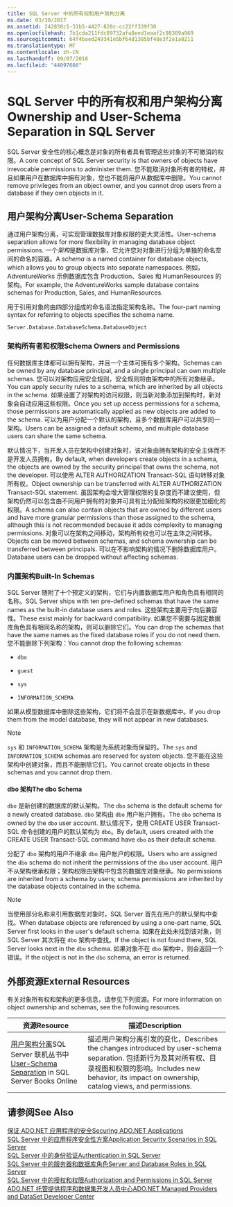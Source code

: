 ```yaml
---
title: SQL Server 中的所有权和用户架构分离
ms.date: 03/30/2017
ms.assetid: 242830c1-31b5-4427-828c-cc22ff339f30
ms.openlocfilehash: 7b1cda211fdc89732afa8eed1eaaf2c98309a969
ms.sourcegitcommit: 64f4baed249341e5bf64d1385bf48e3f2e1a0211
ms.translationtype: MT
ms.contentlocale: zh-CN
ms.lasthandoff: 09/07/2018
ms.locfileid: "44097666"
---
```

# <a name="ownership-and-user-schema-separation-in-sql-server"></a><span data-ttu-id="bc96d-102">SQL Server 中的所有权和用户架构分离</span><span class="sxs-lookup"><span data-stu-id="bc96d-102">Ownership and User-Schema Separation in SQL Server</span></span>
<span data-ttu-id="bc96d-103">SQL Server 安全性的核心概念是对象的所有者具有管理这些对象的不可撤消的权限。</span><span class="sxs-lookup"><span data-stu-id="bc96d-103">A core concept of SQL Server security is that owners of objects have irrevocable permissions to administer them.</span></span> <span data-ttu-id="bc96d-104">您不能取消对象所有者的特权，并且如果用户在数据库中拥有对象，您也不能将用户从数据库中删除。</span><span class="sxs-lookup"><span data-stu-id="bc96d-104">You cannot remove privileges from an object owner, and you cannot drop users from a database if they own objects in it.</span></span>  
  
## <a name="user-schema-separation"></a><span data-ttu-id="bc96d-105">用户架构分离</span><span class="sxs-lookup"><span data-stu-id="bc96d-105">User-Schema Separation</span></span>  
 <span data-ttu-id="bc96d-106">通过用户架构分离，可实现管理数据库对象权限的更大灵活性。</span><span class="sxs-lookup"><span data-stu-id="bc96d-106">User-schema separation allows for more flexibility in managing database object permissions.</span></span> <span data-ttu-id="bc96d-107">一个*架构*是数据库对象，它允许您对对象进行分组为单独的命名空间的命名的容器。</span><span class="sxs-lookup"><span data-stu-id="bc96d-107">A *schema* is a named container for database objects, which allows you to group objects into separate namespaces.</span></span> <span data-ttu-id="bc96d-108">例如，AdventureWorks 示例数据库包含 Production、Sales 和 HumanResources 的架构。</span><span class="sxs-lookup"><span data-stu-id="bc96d-108">For example, the AdventureWorks sample database contains schemas for Production, Sales, and HumanResources.</span></span>  
  
 <span data-ttu-id="bc96d-109">用于引用对象的由四部分组成的命名语法指定架构名称。</span><span class="sxs-lookup"><span data-stu-id="bc96d-109">The four-part naming syntax for referring to objects specifies the schema name.</span></span>  
  
```  
Server.Database.DatabaseSchema.DatabaseObject  
```  
  
### <a name="schema-owners-and-permissions"></a><span data-ttu-id="bc96d-110">架构所有者和权限</span><span class="sxs-lookup"><span data-stu-id="bc96d-110">Schema Owners and Permissions</span></span>  
 <span data-ttu-id="bc96d-111">任何数据库主体都可以拥有架构，并且一个主体可拥有多个架构。</span><span class="sxs-lookup"><span data-stu-id="bc96d-111">Schemas can be owned by any database principal, and a single principal can own multiple schemas.</span></span> <span data-ttu-id="bc96d-112">您可以对架构应用安全规则，安全规则将由架构中的所有对象继承。</span><span class="sxs-lookup"><span data-stu-id="bc96d-112">You can apply security rules to a schema, which are inherited by all objects in the schema.</span></span> <span data-ttu-id="bc96d-113">如果设置了对架构的访问权限，则当新对象添加到架构时，新对象会自动应用这些权限。</span><span class="sxs-lookup"><span data-stu-id="bc96d-113">Once you set up access permissions for a schema, those permissions are automatically applied as new objects are added to the schema.</span></span> <span data-ttu-id="bc96d-114">可以为用户分配一个默认的架构，且多个数据库用户可以共享同一架构。</span><span class="sxs-lookup"><span data-stu-id="bc96d-114">Users can be assigned a default schema, and multiple database users can share the same schema.</span></span>  
  
 <span data-ttu-id="bc96d-115">默认情况下，当开发人员在架构中创建对象时，该对象由拥有架构的安全主体而不是开发人员拥有。</span><span class="sxs-lookup"><span data-stu-id="bc96d-115">By default, when developers create objects in a schema, the objects are owned by the security principal that owns the schema, not the developer.</span></span> <span data-ttu-id="bc96d-116">可以使用 ALTER AUTHORIZATION Transact-SQL 语句转移对象所有权。</span><span class="sxs-lookup"><span data-stu-id="bc96d-116">Object ownership can be transferred with ALTER AUTHORIZATION Transact-SQL statement.</span></span> <span data-ttu-id="bc96d-117">虽因架构会增大管理权限的复杂度而不建议使用，但架构仍然可以包含由不同用户拥有的对象并可具有比分配给架构的权限更加细化的权限。</span><span class="sxs-lookup"><span data-stu-id="bc96d-117">A schema can also contain objects that are owned by different users and have more granular permissions than those assigned to the schema, although this is not recommended because it adds complexity to managing permissions.</span></span> <span data-ttu-id="bc96d-118">对象可以在架构之间移动，架构所有权也可以在主体之间转移。</span><span class="sxs-lookup"><span data-stu-id="bc96d-118">Objects can be moved between schemas, and schema ownership can be transferred between principals.</span></span> <span data-ttu-id="bc96d-119">可以在不影响架构的情况下删除数据库用户。</span><span class="sxs-lookup"><span data-stu-id="bc96d-119">Database users can be dropped without affecting schemas.</span></span>  
  
### <a name="built-in-schemas"></a><span data-ttu-id="bc96d-120">内置架构</span><span class="sxs-lookup"><span data-stu-id="bc96d-120">Built-In Schemas</span></span>  
 <span data-ttu-id="bc96d-121">SQL Server 随附了十个预定义的架构，它们与内置数据库用户和角色具有相同的名称。</span><span class="sxs-lookup"><span data-stu-id="bc96d-121">SQL Server ships with ten pre-defined schemas that have the same names as the built-in database users and roles.</span></span> <span data-ttu-id="bc96d-122">这些架构主要用于向后兼容性。</span><span class="sxs-lookup"><span data-stu-id="bc96d-122">These exist mainly for backward compatibility.</span></span> <span data-ttu-id="bc96d-123">如果您不需要与固定数据库角色具有相同名称的架构，则可以删除它们。</span><span class="sxs-lookup"><span data-stu-id="bc96d-123">You can drop the schemas that have the same names as the fixed database roles if you do not need them.</span></span> <span data-ttu-id="bc96d-124">您不能删除下列架构：</span><span class="sxs-lookup"><span data-stu-id="bc96d-124">You cannot drop the following schemas:</span></span>  
  
-   `dbo`  
  
-   `guest`  
  
-   `sys`  
  
-   `INFORMATION_SCHEMA`  
  
 <span data-ttu-id="bc96d-125">如果从模型数据库中删除这些架构，它们将不会显示在新数据库中。</span><span class="sxs-lookup"><span data-stu-id="bc96d-125">If you drop them from the model database, they will not appear in new databases.</span></span>  
  
> [!NOTE]
>  <span data-ttu-id="bc96d-126">`sys` 和 `INFORMATION_SCHEMA` 架构是为系统对象而保留的。</span><span class="sxs-lookup"><span data-stu-id="bc96d-126">The `sys` and `INFORMATION_SCHEMA` schemas are reserved for system objects.</span></span> <span data-ttu-id="bc96d-127">您不能在这些架构中创建对象，而且不能删除它们。</span><span class="sxs-lookup"><span data-stu-id="bc96d-127">You cannot create objects in these schemas and you cannot drop them.</span></span>  
  
#### <a name="the-dbo-schema"></a><span data-ttu-id="bc96d-128">dbo 架构</span><span class="sxs-lookup"><span data-stu-id="bc96d-128">The dbo Schema</span></span>  
 <span data-ttu-id="bc96d-129">`dbo` 是新创建的数据库的默认架构。</span><span class="sxs-lookup"><span data-stu-id="bc96d-129">The `dbo` schema is the default schema for a newly created database.</span></span> <span data-ttu-id="bc96d-130">`dbo` 架构由 `dbo` 用户帐户拥有。</span><span class="sxs-lookup"><span data-stu-id="bc96d-130">The `dbo` schema is owned by the `dbo` user account.</span></span> <span data-ttu-id="bc96d-131">默认情况下，使用 CREATE USER Transact-SQL 命令创建的用户的默认架构为 `dbo`。</span><span class="sxs-lookup"><span data-stu-id="bc96d-131">By default, users created with the CREATE USER Transact-SQL command have `dbo` as their default schema.</span></span>  
  
 <span data-ttu-id="bc96d-132">分配了 `dbo` 架构的用户不继承 `dbo` 用户帐户的权限。</span><span class="sxs-lookup"><span data-stu-id="bc96d-132">Users who are assigned the `dbo` schema do not inherit the permissions of the `dbo` user account.</span></span> <span data-ttu-id="bc96d-133">用户不从架构继承权限；架构权限由架构中包含的数据库对象继承。</span><span class="sxs-lookup"><span data-stu-id="bc96d-133">No permissions are inherited from a schema by users; schema permissions are inherited by the database objects contained in the schema.</span></span>  
  
> [!NOTE]
>  <span data-ttu-id="bc96d-134">当使用部分名称来引用数据库对象时，SQL Server 首先在用户的默认架构中查找。</span><span class="sxs-lookup"><span data-stu-id="bc96d-134">When database objects are referenced by using a one-part name, SQL Server first looks in the user's default schema.</span></span> <span data-ttu-id="bc96d-135">如果在此处未找到该对象，则 SQL Server 其次将在 `dbo` 架构中查找。</span><span class="sxs-lookup"><span data-stu-id="bc96d-135">If the object is not found there, SQL Server looks next in the `dbo` schema.</span></span> <span data-ttu-id="bc96d-136">如果对象不在 `dbo` 架构中，则会返回一个错误。</span><span class="sxs-lookup"><span data-stu-id="bc96d-136">If the object is not in the `dbo` schema, an error is returned.</span></span>  
  
## <a name="external-resources"></a><span data-ttu-id="bc96d-137">外部资源</span><span class="sxs-lookup"><span data-stu-id="bc96d-137">External Resources</span></span>  
 <span data-ttu-id="bc96d-138">有关对象所有权和架构的更多信息，请参见下列资源。</span><span class="sxs-lookup"><span data-stu-id="bc96d-138">For more information on object ownership and schemas, see the following resources.</span></span>  
  
|<span data-ttu-id="bc96d-139">资源</span><span class="sxs-lookup"><span data-stu-id="bc96d-139">Resource</span></span>|<span data-ttu-id="bc96d-140">描述</span><span class="sxs-lookup"><span data-stu-id="bc96d-140">Description</span></span>|  
|--------------|-----------------|  
|<span data-ttu-id="bc96d-141">[用户架构分离](https://msdn.microsoft.com/library/ms190387.aspx)SQL Server 联机丛书中</span><span class="sxs-lookup"><span data-stu-id="bc96d-141">[User-Schema Separation](https://msdn.microsoft.com/library/ms190387.aspx) in SQL Server Books Online</span></span>|<span data-ttu-id="bc96d-142">描述用户架构分离引发的变化，</span><span class="sxs-lookup"><span data-stu-id="bc96d-142">Describes the changes introduced by user-schema separation.</span></span> <span data-ttu-id="bc96d-143">包括新行为及其对所有权、目录视图和权限的影响。</span><span class="sxs-lookup"><span data-stu-id="bc96d-143">Includes new behavior, its impact on ownership, catalog views, and permissions.</span></span>|  
  
## <a name="see-also"></a><span data-ttu-id="bc96d-144">请参阅</span><span class="sxs-lookup"><span data-stu-id="bc96d-144">See Also</span></span>  
 [<span data-ttu-id="bc96d-145">保证 ADO.NET 应用程序的安全</span><span class="sxs-lookup"><span data-stu-id="bc96d-145">Securing ADO.NET Applications</span></span>](../../../../../docs/framework/data/adonet/securing-ado-net-applications.md)  
 [<span data-ttu-id="bc96d-146">SQL Server 中的应用程序安全性方案</span><span class="sxs-lookup"><span data-stu-id="bc96d-146">Application Security Scenarios in SQL Server</span></span>](../../../../../docs/framework/data/adonet/sql/application-security-scenarios-in-sql-server.md)  
 [<span data-ttu-id="bc96d-147">SQL Server 中的身份验证</span><span class="sxs-lookup"><span data-stu-id="bc96d-147">Authentication in SQL Server</span></span>](../../../../../docs/framework/data/adonet/sql/authentication-in-sql-server.md)  
 [<span data-ttu-id="bc96d-148">SQL Server 中的服务器和数据库角色</span><span class="sxs-lookup"><span data-stu-id="bc96d-148">Server and Database Roles in SQL Server</span></span>](../../../../../docs/framework/data/adonet/sql/server-and-database-roles-in-sql-server.md)  
 [<span data-ttu-id="bc96d-149">SQL Server 中的授权和权限</span><span class="sxs-lookup"><span data-stu-id="bc96d-149">Authorization and Permissions in SQL Server</span></span>](../../../../../docs/framework/data/adonet/sql/authorization-and-permissions-in-sql-server.md)  
 [<span data-ttu-id="bc96d-150">ADO.NET 托管提供程序和数据集开发人员中心</span><span class="sxs-lookup"><span data-stu-id="bc96d-150">ADO.NET Managed Providers and DataSet Developer Center</span></span>](https://go.microsoft.com/fwlink/?LinkId=217917)
